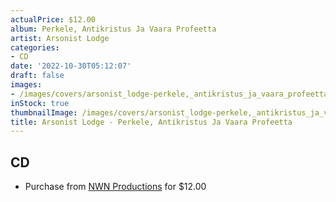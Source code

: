 ```yaml
---
actualPrice: $12.00
album: Perkele, Antikristus Ja Vaara Profeetta
artist: Arsonist Lodge
categories:
- CD
date: '2022-10-30T05:12:07'
draft: false
images:
- /images/covers/arsonist_lodge-perkele,_antikristus_ja_vaara_profeetta.png
inStock: true
thumbnailImage: /images/covers/arsonist_lodge-perkele,_antikristus_ja_vaara_profeetta-thumb.png
title: Arsonist Lodge - Perkele, Antikristus Ja Vaara Profeetta
---
```


## CD
* Purchase from [NWN Productions](http://shop.nwnprod.com/index.php?route=product/product&path=93&product_id=28906&sort=pd.name&order=ASC) for $12.00

